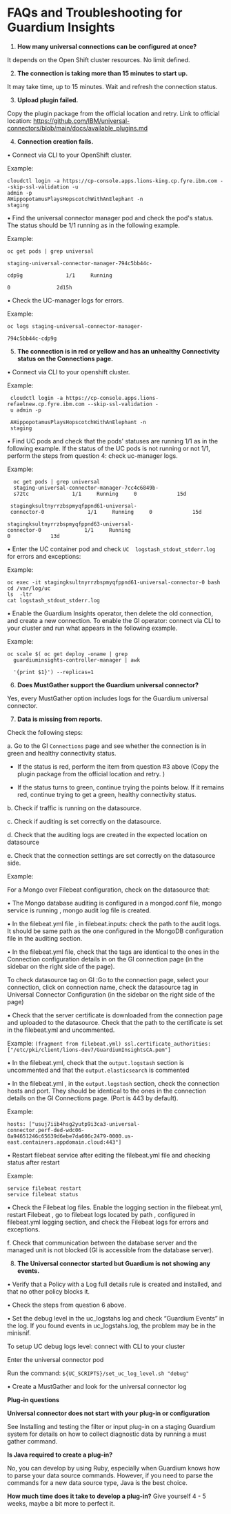 # FAQs and Troubleshooting for Guardium Insights


1.	**How many universal connections can be configured at once?**

It depends on the Open Shift cluster resources. No limit defined.

2.	**The connection is taking more than 15 minutes to start up.**

It may take time, up to 15 minutes. Wait and refresh the connection status.

3.	**Upload plugin failed.**

Copy the plugin package from the official location and retry. Link to official location:
https://github.com/IBM/universal-connectors/blob/main/docs/available_plugins.md

4.	**Connection creation fails.**

•	Connect via CLI to your OpenShift cluster.

Example:

    cloudctl login -a https://cp-console.apps.lions-king.cp.fyre.ibm.com --skip-ssl-validation -u
    admin -p
    AHippopotamusPlaysHopscotchWithAnElephant -n
    staging

•	Find the universal connector manager pod and check the pod's status.
The status should be 1/1 running as in the following example.

Example:

    oc get pods | grep universal

    staging-universal-connector-manager-794c5bb44c-

    cdp9g              1/1     Running     

    0               2d15h

•	Check the UC-manager logs for errors.

Example:

    oc logs staging-universal-connector-manager-

    794c5bb44c-cdp9g

5.	**The connection is in red or yellow and has an unhealthy Connectivity status on the Connections page.**

•	Connect via CLI to your openshift cluster.

Example:

     cloudctl login -a https://cp-console.apps.lions-refaelnew.cp.fyre.ibm.com --skip-ssl-validation -
     u admin -p

     AHippopotamusPlaysHopscotchWithAnElephant -n
     staging

•	Find UC pods and check that the pods' statuses are running 1/1 as in the following example. If the status of the UC pods is not running or not 1/1, perform the steps from question 4: check uc-manager logs.

Example:

      oc get pods | grep universal
      staging-universal-connector-manager-7cc4c6849b-
      s72tc              1/1     Running     0             15d

     stagingksultnyrrzbspmyqfppnd61-universal-
     connector-0              1/1     Running     0             15d

    stagingksultnyrrzbspmyqfppnd63-universal-
    connector-0              1/1     Running     
    0             13d

•	Enter the UC container pod and check ```UC  logstash_stdout_stderr.log``` for errors and exceptions:

Example:

    oc exec -it stagingksultnyrrzbspmyqfppnd61-universal-connector-0 bash
    cd /var/log/uc
    ls  -ltr
    cat logstash_stdout_stderr.log

•	Enable the Guardium Insights operator, then delete the old connection, and create a new connection. To enable the GI operator: connect via CLI to your cluster and run what appears in the following example.

Example:

    oc scale $( oc get deploy -oname | grep
      guardiuminsights-controller-manager | awk

      '{print $1}') --replicas=1

6.	**Does MustGather support the Guardium universal connector?**

Yes, every MustGather option includes logs for the Guardium universal connector.

7.	**Data is missing from reports.**

Check the following steps:

a.	Go to the GI ```Connections``` page and see whether the connection is in green and healthy connectivity status.

* If the status is red, perform the item from question #3 above (Copy the plugin package from the official location and retry. )

* If the status turns to green, continue trying the points below. If it remains red, continue trying to get a green, healthy connectivity status.

b.	Check if traffic is running on the datasource.

c.	Check if auditing is set correctly on the datasource.

d.	Check that the auditing logs are created in the expected location on datasource

e.	Check that the connection settings are set correctly on the datasource side.

Example:

For a Mongo over Filebeat configuration, check on the datasource that:

•	The Mongo database auditing is configured in a mongod.conf file, mongo service is running , mongo audit log file is created.

•	In the filebeat.yml file , in filebeat.inputs: check the path to the audit logs. It should be same path as the one configured in the MongoDB configuration file in the auditing section.

•	In the filebeat.yml file,  check that the tags are identical to the ones in the Connection configuration details in on the GI connection page (in the sidebar on the right side of the page).

To check datasource tag on GI :Go to the connection page, select your connection, click on connection name, check the datasource tag in Universal Connector Configuration (in the sidebar on the right side of the page)

•	Check that the server certificate is downloaded from the connection page and uploaded to the datasource. Check that the path to the certificate is set in the filebeat.yml and uncommented.

Example: ```(fragment from filebeat.yml)
ssl.certificate_authorities: ["/etc/pki/client/lions-dev7/GuardiumInsightsCA.pem"]```

•	In the filebeat.yml, check that the  ```output.logstash```  section is uncommented and that the ```output.elasticsearch``` is commented

•	In the filebeat.yml , in the ```output.logstash```   section, check the connection hosts and port. They should be identical to the ones in the connection details on the GI Connections page. (Port is 443 by default).

Example:

    hosts: ["usuj7iib4hsg2yutp9i3ca3-universal-
    connector.perf-ded-wdc06-
    0a94651246c65639d6ebe7da606c2479-0000.us-
    east.containers.appdomain.cloud:443"]


•	Restart filebeat service after editing the filebeat.yml file and checking status after restart

Example:

    service filebeat restart
    service filebeat status

•	Check the Filebeat log files. Enable the logging section in the filebeat.yml, restart Filebeat , go to filebeat logs located by path , configured in filebeat.yml logging section, and check the Filebeat logs for errors and exceptions.


f.	Check that communication between the database server and the managed unit is not blocked (GI  is accessible from the database server).

8.	**The Universal connector started but Guardium is not showing any events.**

•	Verify that a Policy with a Log full details rule is created and installed, and that no other policy blocks it.

•	Check the steps from question 6 above.

•	Set the debug level in the uc_logstahs log and check “Guardium Events” in the log. If you found events in uc_logstahs.log, the problem may be in the minisnif.

To setup UC debug logs level:
connect with CLI to your cluster

Enter the universal connector pod

Run the command: ```${UC_SCRIPTS}/set_uc_log_level.sh "debug"```

•	Create a MustGather and look for the universal connector log

**Plug-in questions**

**Universal connector does not start with your plug-in or configuration**

See Installing and testing the filter or input plug-in on a staging Guardium system for details on how to collect diagnostic data by running a must gather command.

**Is Java required to create a plug-in?**

No, you can develop by using Ruby, especially when Guardium knows how to parse your data source commands. However, if you need to parse the commands for a new data source type, Java is the best choice.

**How much time does it take to develop a plug-in?**
Give yourself 4 - 5 weeks, maybe a bit more to perfect it.
